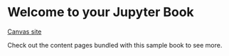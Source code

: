 # Welcome to your Jupyter Book

[Canvas site](https://canvas.liverpool.ac.uk/courses/77489)

Check out the content pages bundled with this sample book to see more.

```{tableofcontents}
```


```{warning} The book is under active development. Content will be added throughout the semester.
```